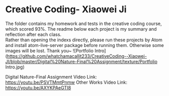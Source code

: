 Creative Coding- Xiaowei Ji 
===
The folder contains my homework and tests in the creative coding course, which scored 93%. The readme below each project is my summary and reflection after each class.<br>
Rather than opening the indexs directly, please run these projects by Atom and install atom-live-server package before running them. Otherwise some images will be lost. Thank you~
![Portfolio Intro](https://github.com/whatchamacallit233/CreativeCoding--Xiaowei-JI/blob/master/Digital%20Nature-Final%20Assignment/texture/Portfolio Intro.jpg)

Digital Nature-Final Assignment Video Link: https://youtu.be/PSVTMmtPnmw
Other Works Video Link: https://youtu.be/AXYKPAeGTI8
